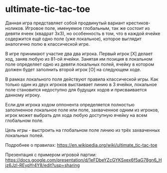 # ultimate-tic-tac-toe

Данная игра представляет собой продвинутый вариант крестиков-ноликов. Игровое поле, именуемое глобальным, так же состоит из девяти ячеек (квадрат 3х3), но особенность в том, что в каждой ячейке содержится ещё одно поле (уже локальное), которое выглядит аналогично полю в классической игре.

В игре принимают участие два два игрока. Первый игрок [X] делает ход, заняв любую из 81-ой ячейки. Занятая им позиция в локальном поле определяет одно из девяти локальных полей, ячейку в котором должен будет заполнить второй игрок [O] на следующем ходе.

В рамках локального поля действуют правила классической игры. Как только один из двух игроков выстаивает линию в 3 ячейки, локальное поле становится недоступно для будущих ходов и присваивается данному игроку. 

Если для игрока ходом оппонента определяется полностью заполненное локальное поле или поле, захваченное одним из игроков, игрок может выбрать для хода любую доступную ячейку на всем глобальном поле.

Цель игры - выстроить на глобальном поле линию из трёх захваченных локальных полей.

Подробнее о правилах: https://en.wikipedia.org/wiki/ultimate_tic-tac-toe

Презентация с примером игровой партии: https://docs.google.com/presentation/d/1eFDbeYZcGYKSxex6f5aG78gn6_Hjz6Jzl-REypYr4Y8/edit?usp=sharing